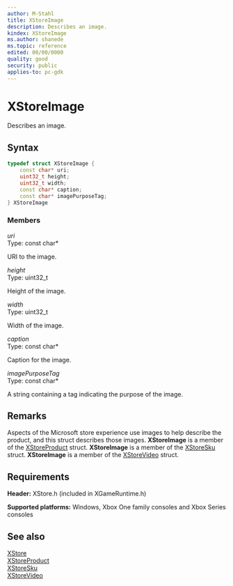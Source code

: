 ```yaml
---
author: M-Stahl
title: XStoreImage
description: Describes an image.
kindex: XStoreImage
ms.author: shanede
ms.topic: reference
edited: 00/00/0000
quality: good
security: public
applies-to: pc-gdk
---
```


# XStoreImage  

Describes an image.  

## Syntax  
  
```cpp
typedef struct XStoreImage {  
    const char* uri;  
    uint32_t height;  
    uint32_t width;  
    const char* caption;  
    const char* imagePurposeTag;  
} XStoreImage  
```
  
### Members  
  
*uri*  
Type: const char*  
  
URI to the image.  
  
*height*  
Type: uint32_t  
  
Height of the image.  
  
*width*  
Type: uint32_t  
  
Width of the image.  
  
*caption*  
Type: const char*  
  
Caption for the image.  
  
*imagePurposeTag*  
Type: const char*  
  
A string containing a tag indicating the purpose of the image.  
  
## Remarks  

Aspects of the Microsoft store experience use images to help describe the product, and this struct describes those images. **XStoreImage** is a member of the 
[XStoreProduct](xstoreproduct.md) struct. **XStoreImage** is a member of the [XStoreSku](xstoresku.md) struct. **XStoreImage** is a member of the [XStoreVideo](xstorevideo.md) struct.

## Requirements  
  
**Header:** XStore.h (included in XGameRuntime.h)
  
**Supported platforms:** Windows, Xbox One family consoles and Xbox Series consoles  
  
## See also  
[XStore](../xstore_members.md)  
[XStoreProduct](xstoreproduct.md)  
[XStoreSku](xstoresku.md)  
[XStoreVideo](xstorevideo.md)  
  